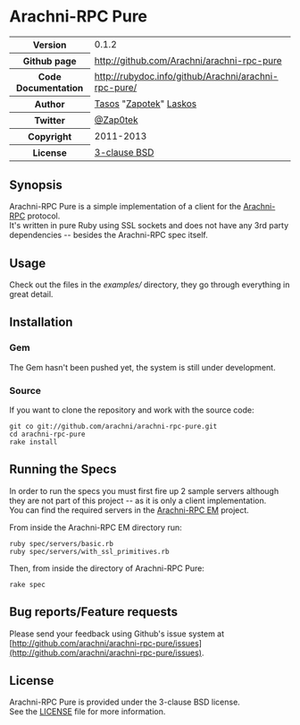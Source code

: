 # Arachni-RPC Pure
<table>
    <tr>
        <th>Version</th>
        <td>0.1.2</td>
    </tr>
    <tr>
        <th>Github page</th>
        <td><a href="http://github.com/Arachni/arachni-rpc-pure">http://github.com/Arachni/arachni-rpc-pure</a></td>
     <tr/>
    <tr>
        <th>Code Documentation</th>
        <td><a href="http://rubydoc.info/github/Arachni/arachni-rpc-pure/">http://rubydoc.info/github/Arachni/arachni-rpc-pure/</a></td>
    </tr>
    <tr>
       <th>Author</th>
       <td><a href="mailto:tasos.laskos@gmail.com">Tasos</a> "<a href="mailto:zapotek@segfault.gr">Zapotek</a>" <a href="mailto:tasos.laskos@gmail.com">Laskos</a></td>
    </tr>
    <tr>
        <th>Twitter</th>
        <td><a href="http://twitter.com/Zap0tek">@Zap0tek</a></td>
    </tr>
    <tr>
        <th>Copyright</th>
        <td>2011-2013</td>
    </tr>
    <tr>
        <th>License</th>
        <td><a href="file.LICENSE.html">3-clause BSD</a></td>
    </tr>
</table>

## Synopsis

Arachni-RPC Pure is a simple implementation of a client for the <a href="http://github.com/Arachni/arachni-rpc-pure">Arachni-RPC</a> protocol.<br/>
It's written in pure Ruby using SSL sockets and does not have any 3rd party dependencies -- besides the Arachni-RPC spec itself.

## Usage

Check out the files in the <i>examples/</i> directory, they go through everything in great detail.

## Installation

### Gem

The Gem hasn't been pushed yet, the system is still under development.

### Source

If you want to clone the repository and work with the source code:

    git co git://github.com/arachni/arachni-rpc-pure.git
    cd arachni-rpc-pure
    rake install

## Running the Specs

In order to run the specs you must first fire up 2 sample servers although they are not part of this project -- as it is only a client implementation.<br/>
You can find the required servers in the [Arachni-RPC EM](https://github.com/Arachni/arachni-rpc-em) project.

From inside the Arachni-RPC EM directory run:

    ruby spec/servers/basic.rb
    ruby spec/servers/with_ssl_primitives.rb

Then, from inside the directory of Arachni-RPC Pure:

    rake spec

## Bug reports/Feature requests
Please send your feedback using Github's issue system at
[http://github.com/arachni/arachni-rpc-pure/issues](http://github.com/arachni/arachni-rpc-pure/issues).


## License
Arachni-RPC Pure is provided under the 3-clause BSD license.<br/>
See the [LICENSE](file.LICENSE.html) file for more information.


